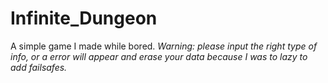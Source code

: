 # Infinite_Dungeon
A simple game I made while bored. 
*Warning: please input the right type of info, or a error will appear and erase your data because I was to lazy to add failsafes.*
